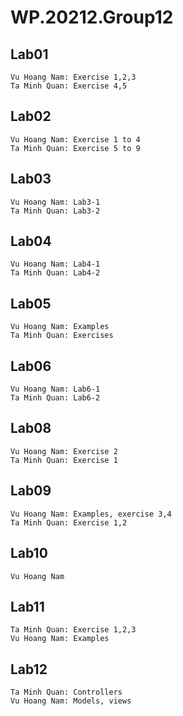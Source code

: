 # WP.20212.Group12
## Lab01
```
Vu Hoang Nam: Exercise 1,2,3
Ta Minh Quan: Exercise 4,5
```
## Lab02
```
Vu Hoang Nam: Exercise 1 to 4
Ta Minh Quan: Exercise 5 to 9
```
## Lab03
```
Vu Hoang Nam: Lab3-1
Ta Minh Quan: Lab3-2
```
## Lab04
```
Vu Hoang Nam: Lab4-1
Ta Minh Quan: Lab4-2
```
## Lab05
```
Vu Hoang Nam: Examples
Ta Minh Quan: Exercises
```
## Lab06
```
Vu Hoang Nam: Lab6-1
Ta Minh Quan: Lab6-2
```
## Lab08
```
Vu Hoang Nam: Exercise 2
Ta Minh Quan: Exercise 1
```
## Lab09
```
Vu Hoang Nam: Examples, exercise 3,4
Ta Minh Quan: Exercise 1,2
```
## Lab10
```
Vu Hoang Nam
```
## Lab11
```
Ta Minh Quan: Exercise 1,2,3
Vu Hoang Nam: Examples
```
## Lab12
```
Ta Minh Quan: Controllers
Vu Hoang Nam: Models, views
```
